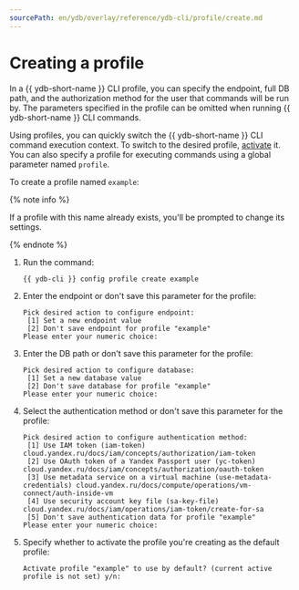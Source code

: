 ```yaml
---
sourcePath: en/ydb/overlay/reference/ydb-cli/profile/create.md
---
```

# Creating a profile

In a {{ ydb-short-name }} CLI profile, you can specify the endpoint, full DB path, and the authorization method for the user that commands will be run by. The parameters specified in the profile can be omitted when running {{ ydb-short-name }} CLI commands.

Using profiles, you can quickly switch the {{ ydb-short-name }} CLI command execution context. To switch to the desired profile, [activate](activate.md) it. You can also specify a profile for executing commands using a global parameter named `profile`.

To create a profile named `example`:

{% note info %}

If a profile with this name already exists, you'll be prompted to change its settings.

{% endnote %}

1. Run the command:

    ```bash
    {{ ydb-cli }} config profile create example
    ```

1. Enter the endpoint or don't save this parameter for the profile:

    ```text
    Pick desired action to configure endpoint:
     [1] Set a new endpoint value
     [2] Don't save endpoint for profile "example"
    Please enter your numeric choice: 
    ```

1. Enter the DB path or don't save this parameter for the profile:

    ```text
    Pick desired action to configure database:
     [1] Set a new database value
     [2] Don't save database for profile "example"
    Please enter your numeric choice: 
    ```

1. Select the authentication method or don't save this parameter for the profile:

    ```text
    Pick desired action to configure authentication method:
     [1] Use IAM token (iam-token) cloud.yandex.ru/docs/iam/concepts/authorization/iam-token
     [2] Use OAuth token of a Yandex Passport user (yc-token) cloud.yandex.ru/docs/iam/concepts/authorization/oauth-token
     [3] Use metadata service on a virtual machine (use-metadata-credentials) cloud.yandex.ru/docs/compute/operations/vm-connect/auth-inside-vm
     [4] Use security account key file (sa-key-file) cloud.yandex.ru/docs/iam/operations/iam-token/create-for-sa
     [5] Don't save authentication data for profile "example"
    Please enter your numeric choice: 
    ```

1. Specify whether to activate the profile you're creating as the default profile:

    ```text
    Activate profile "example" to use by default? (current active profile is not set) y/n:
    ```
